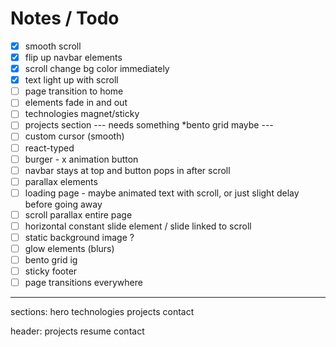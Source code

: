 # Notes / Todo

- [x] smooth scroll
- [x] flip up navbar elements
- [x] scroll change bg color immediately
- [x] text light up with scroll
- [ ] page transition to home
- [ ] elements fade in and out
- [ ] technologies magnet/sticky
- [ ] projects section --- needs something \*bento grid maybe ---
- [ ] custom cursor (smooth)
- [ ] react-typed
- [ ] burger - x animation button
- [ ] navbar stays at top and button pops in after scroll
- [ ] parallax elements
- [ ] loading page - maybe animated text with scroll, or just slight delay before going away
- [ ] scroll parallax entire page
- [ ] horizontal constant slide element / slide linked to scroll
- [ ] static background image ?
- [ ] glow elements (blurs)
- [ ] bento grid ig
- [ ] sticky footer
- [ ] page transitions everywhere

---

sections:
hero
technologies
projects
contact

header:
projects
resume
contact
